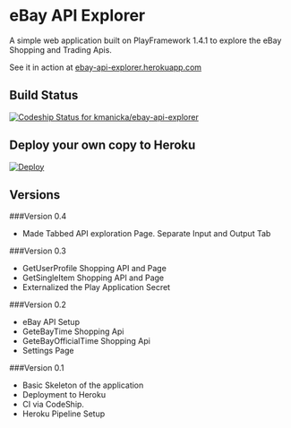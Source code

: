 # eBay API Explorer

A simple web application built on PlayFramework 1.4.1 to explore the eBay Shopping and Trading Apis.

See it in action at  [ebay-api-explorer.herokuapp.com](https://ebay-api-explorer.herokuapp.com/)

## Build Status
[ ![Codeship Status for kmanicka/ebay-api-explorer](https://codeship.com/projects/e21d7bd0-ae87-0133-6578-6624307c89c5/status?branch=master)](https://codeship.com/projects/132388)


## Deploy your own copy to Heroku
[![Deploy](https://www.herokucdn.com/deploy/button.svg)](https://heroku.com/deploy?template=https://github.com/kmanicka/ebay-api-explorer/tree/master)



## Versions

###Version 0.4
* Made Tabbed API exploration Page. Separate Input and Output Tab 

###Version 0.3
* GetUserProfile Shopping API and Page
* GetSingleItem Shopping API and Page
* Externalized the Play Application Secret

###Version 0.2
* eBay API Setup
* GeteBayTime Shopping Api
* GeteBayOfficialTime Shopping Api
* Settings Page

###Version 0.1
* Basic Skeleton of the application
* Deployment to Heroku
* CI via CodeShip.
* Heroku Pipeline Setup